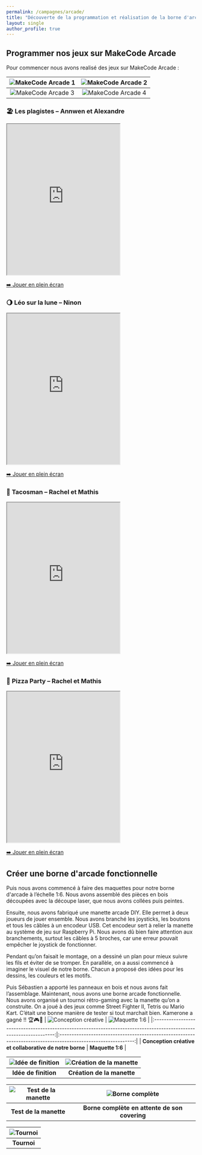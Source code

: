 ```yaml
---
permalink: /campagnes/arcade/
title: "Découverte de la programmation et réalisation de la borne d'arcade du local"
layout: single
author_profile: true
---
```


## Programmer nos jeux sur MakeCode Arcade
Pour commencer nous avons realisé des jeux sur MakeCode Arcade : 

| ![MakeCode Arcade 1](/Images/MakeCodeArcade1.png?raw=true) | ![MakeCode Arcade 2](/Images/MakeCodeArcade2.png?raw=true) |
|:------------------------------------------------------------------------------------------------------------------------:|:------------------------------------------------------------------------------------------------------------------------:|
| ![MakeCode Arcade 3](/Images/MakeCodeArcade3.png?raw=true) | ![MakeCode Arcade 4](/Images/MakeCodeArcade4.png?raw=true) |


### 🏖️ **Les plagistes** – Annwen et Alexandre  
<iframe src="https://arcade.makecode.com/--embed#51634-17471-71859-59548" width="300" height="400" allowfullscreen></iframe>

[➡️ Jouer en plein écran](https://arcade.makecode.com/51634-17471-71859-59548)  

### 🌖 **Léo sur la lune** – Ninon  
<iframe src="https://arcade.makecode.com/--embed#51170-38933-45052-67392" width="300" height="400" allowfullscreen></iframe>

[➡️ Jouer en plein écran](https://arcade.makecode.com/51170-38933-45052-67392)  

### 🌮 **Tacosman** – Rachel et Mathis  
<iframe src="https://arcade.makecode.com/--embed#13992-13187-23400-31142" width="300" height="400" allowfullscreen></iframe>

[➡️ Jouer en plein écran](https://arcade.makecode.com/13992-13187-23400-31142)  

### 🍕 **Pizza Party** – Rachel et Mathis  
<iframe src="https://arcade.makecode.com/--embed#_PqFWjW5e9Jh8" width="300" height="400" allowfullscreen></iframe>

[➡️ Jouer en plein écran](https://makecode.com/_PqFWjW5e9Jh8)  

## Créer une borne d'arcade fonctionnelle
Puis nous avons commencé à faire des maquettes pour notre borne d'arcade à l’échelle 1:6. Nous avons assemblé des pièces en bois découpées avec la découpe laser, que nous avons collées puis peintes.

Ensuite, nous avons fabriqué une manette arcade DIY. Elle permet à deux joueurs de jouer ensemble. Nous avons branché les joysticks, les boutons et tous les câbles à un encodeur USB. Cet encodeur sert à relier la manette au système de jeu sur Raspberry Pi. Nous avons dû bien faire attention aux branchements, surtout les câbles à 5 broches, car une erreur pouvait empêcher le joystick de fonctionner.

Pendant qu’on faisait le montage, on a dessiné un plan pour mieux suivre les fils et éviter de se tromper. En parallèle, on a aussi commencé à imaginer le visuel de notre borne. Chacun a proposé des idées pour les dessins, les couleurs et les motifs.

Puis Sébastien a apporté les panneaux en bois et nous avons fait l’assemblage. Maintenant, nous avons une borne arcade fonctionnelle. Nous avons organisé un tournoi rétro-gaming avec la manette qu’on a construite. On a joué à des jeux comme Street Fighter II, Tetris ou Mario Kart. C’était une bonne manière de tester si tout marchait bien. Kamerone a gagné !! 🏆🎮👏
| ![Conception créative](/Images/conception.png?raw=true) | ![Maquette 1:6](/Images/maquette.png?raw=true) |
|:-------------------------------------------------------------------------------------------------------------------:|:-------------------------------------------------------------------------------------------------------------:|
| **Conception créative et collaborative de notre borne**                                                           | **Maquette 1:6**                                                                                              |

| ![Idée de finition](/Images/ideedesignborne.jpg?raw=true) | ![Création de la manette](/Images/manetteborne.jpg?raw=true) |
|:----------------------------------------------------------------------------------------------------------------------:|:---------------------------------------------------------------------------------------------------------------------------:|
| **Idée de finition**                                                                                                  | **Création de la manette**                                                                                                  |

| ![Test de la manette](/Images/ecranborne.jpg?raw=true) | ![Borne complète](/Images/bornefinie.jpg?raw=true) |
|:------------------------------------------------------------------------------------------------------------------:|:------------------------------------------------------------------------------------------------------------------:|
| **Test de la manette**                                                                                           | **Borne complète en attente de son covering**                                                                     |

| ![Tournoi](/Images/tournoi.jpg?raw=true) |
|:------------------------------------------------------------------------------------------------------:|
| **Tournoi**                                                                                             |

